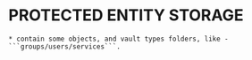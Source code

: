 # PROTECTED ENTITY STORAGE

    * contain some objects, and vault types folders, like - ```groups/users/services```.
